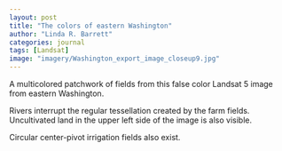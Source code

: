 ```yaml
---
layout: post
title: "The colors of eastern Washington"
author: "Linda R. Barrett"
categories: journal
tags: [Landsat]
image: "imagery/Washington_export_image_closeup9.jpg"
---
```

A multicolored patchwork of fields from this false color Landsat 5 image from eastern Washington.  

Rivers interrupt the regular tessellation created by the farm fields.  Uncultivated land in the upper left side of the image is also visible.

Circular center-pivot irrigation fields also exist.
